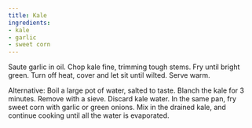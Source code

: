 ```yaml
---
title: Kale
ingredients:
- kale
- garlic
- sweet corn
---
```

Saute garlic in oil. Chop kale fine, trimming tough stems. Fry until
bright green. Turn off heat, cover and let sit until wilted. Serve
warm.

Alternative: Boil a large pot of water, salted to taste. Blanch the
kale for 3 minutes. Remove with a sieve. Discard kale water.  In
the same pan, fry sweet corn with garlic or green onions.  Mix in
the drained kale, and continue cooking until all the water is
evaporated.
